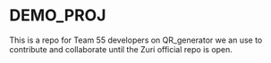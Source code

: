 # DEMO_PROJ

This is a repo for Team 55 developers on QR_generator we an use to contribute and collaborate until the Zuri official repo is open.
